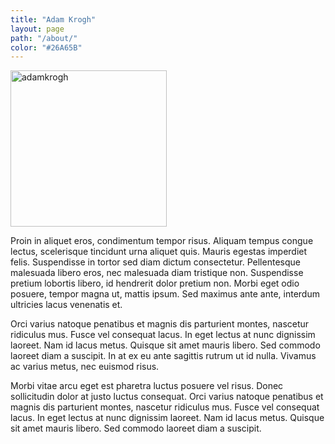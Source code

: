 ```yaml
---
title: "Adam Krogh"
layout: page
path: "/about/"
color: "#26A65B"
---
```


<img src="//placehold.it/250" alt="adamkrogh" class="rounded-circle mx-auto d-block" width="250">

Proin in aliquet eros, condimentum tempor risus. Aliquam tempus congue lectus, scelerisque tincidunt urna aliquet quis. Mauris egestas imperdiet felis. Suspendisse in tortor sed diam dictum consectetur. Pellentesque malesuada libero eros, nec malesuada diam tristique non. Suspendisse pretium lobortis libero, id hendrerit dolor pretium non. Morbi eget odio posuere, tempor magna ut, mattis ipsum. Sed maximus ante ante, interdum ultricies lacus venenatis et.

Orci varius natoque penatibus et magnis dis parturient montes, nascetur ridiculus mus. Fusce vel consequat lacus. In eget lectus at nunc dignissim laoreet. Nam id lacus metus. Quisque sit amet mauris libero. Sed commodo laoreet diam a suscipit. In at ex eu ante sagittis rutrum ut id nulla. Vivamus ac varius metus, nec euismod risus.

Morbi vitae arcu eget est pharetra luctus posuere vel risus. Donec sollicitudin dolor at justo luctus consequat. Orci varius natoque penatibus et magnis dis parturient montes, nascetur ridiculus mus. Fusce vel consequat lacus. In eget lectus at nunc dignissim laoreet. Nam id lacus metus. Quisque sit amet mauris libero. Sed commodo laoreet diam a suscipit.
